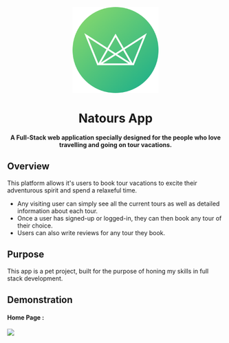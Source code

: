 <div align='center'>
  <img src='./public/img/logo-green-round.png'/ height="200" width="200">
  <h1>Natours App</h1>
  <p><strong>A Full-Stack web application specially designed for the people who love travelling and going on tour vacations.</strong></p>
</div>

## Overview

This platform allows it's users to book tour vacations to excite their adventurous spirit and spend a relaxeful time.

- Any visiting user can simply see all the current tours as well as detailed information about each tour.
- Once a user has signed-up or logged-in, they can then book any tour of their choice.
- Users can also write reviews for any tour they book.

## Purpose

This app is a pet project, built for the purpose of honing my skills in full stack development.

## Demonstration

#### Home Page :

<img src="https://github.com/roubalsehgal/Natours-App/blob/main/public/screenshots/home-screen.png" width="640">
